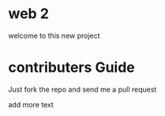web 2
=====

welcome to this new project

contributers Guide
==================

Just fork the repo and send me a pull request

add more text
